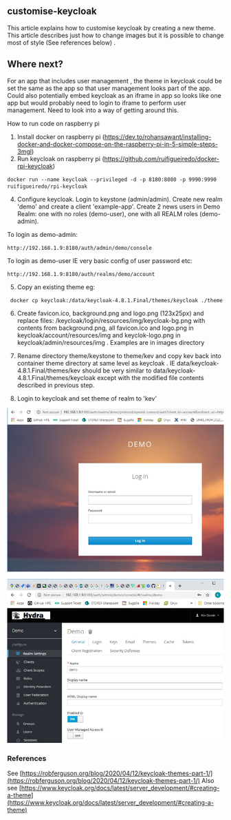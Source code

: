 ## customise-keycloak
This article explains how to customise keycloak by creating a new theme. This article describes just how to change images but it is possible to change most of style (See references below) .

## Where next?
For an app that includes user management , the theme in keycloak could be set the same as the app so that user management looks part of the app. Could also potentially embed keycloak as an iframe in app so looks like one app but would probably need to login to iframe to perform user management. Need to look into a way of getting around this. 

How to run code on raspberry pi
 1. Install docker on raspberry pi (https://dev.to/rohansawant/installing-docker-and-docker-compose-on-the-raspberry-pi-in-5-simple-steps-3mgl)
 2. Run keycloak on raspberry pi (https://github.com/ruifigueiredo/docker-rpi-keycloak)
 ```console
 docker run --name keycloak --privileged -d -p 8180:8080 -p 9990:9990 ruifigueiredo/rpi-keycloak
 ```
 4. Configure keycloak. Login to keystone (admin/admin). Create new realm 'demo' and create a client 'example-app'.  Create 2 news users in Demo Realm: one with no roles (demo-user), one with all REALM roles (demo-admin).

To login as demo-admin:
```console
http://192.168.1.9:8180/auth/admin/demo/console 
```

 To login as demo-user IE very basic config of user password etc:
```console
http://192.168.1.9:8180/auth/realms/demo/account 
```

 5. Copy an existing theme eg: 
 ```console
  docker cp keycloak:/data/keycloak-4.8.1.Final/themes/keycloak ./theme
 ```
 6. Create favicon.ico, background.png and logo.png (123x25px) and replace files: /keycloak/login/resources/img/keycloak-bg.png with contents from background.png, all favicon.ico and logo.png in keycloak/account/resources/img and keyclok-logo.png in keycloak/admin/resources/img . Examples are in images directory
 
 7. Rename directory theme/keystone to theme/kev and copy kev back into container theme directory at same level as keycloak . IE data/keycloak-4.8.1.Final/themes/kev should be very similar to data/keycloak-4.8.1.Final/themes/keycloak except with the modified file contents described in previous step.
 
 8. Login to keycloak and set theme of realm to 'kev'
 
  
 ![screen1](https://github.com/KevinGoode/sundries/blob/master/customise-keycloak/images/screenshot1.jpg)
 
 
 ![screen2](https://github.com/KevinGoode/sundries/blob/master/customise-keycloak/images/screenshot2.jpg)
  
### References
See [https://robferguson.org/blog/2020/04/12/keycloak-themes-part-1/](https://robferguson.org/blog/2020/04/12/keycloak-themes-part-1/)
Also see 
[https://www.keycloak.org/docs/latest/server_development/#creating-a-theme](https://www.keycloak.org/docs/latest/server_development/#creating-a-theme)

